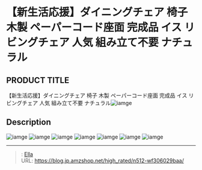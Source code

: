 # 【新生活応援】ダイニングチェア 椅子 木製 ペーパーコード座面 完成品 イス リビングチェア 人気 組み立て不要 ナチュラル


## PRODUCT TITLE 

【新生活応援】ダイニングチェア 椅子 木製 ペーパーコード座面 完成品 イス リビングチェア 人気 組み立て不要 ナチュラル![iamge](https://b2bfiles1.gigab2b.cn/image/wkseller/301/20230524_920b4a51346b3037856b2cbd65fcfc9a.jpg)

## Description











![iamge](https://b2bfiles1.gigab2b.cn/image/wkseller/301/20230524_354dc77538853d86b53c986e585dc963.jpg)
![iamge](https://b2bfiles1.gigab2b.cn/image/wkseller/301/20230524_74790e59d87ddbbe54d529b051410e3e.jpg)
![iamge](https://b2bfiles1.gigab2b.cn/image/wkseller/301/20230524_65fe23a58b83e1e04766ff5a51ce849f.jpg)
![iamge](https://b2bfiles1.gigab2b.cn/image/wkseller/301/20230524_5f43dff08485359f00a0479d9127b78b.jpg)
![iamge](https://b2bfiles1.gigab2b.cn/image/wkseller/301/20230524_dbdb38b083910bd7558f1b1b5da26503.jpg)
![iamge](https://b2bfiles1.gigab2b.cn/image/wkseller/301/20230524_d5d7374775bbbe4139dfb212d5ec0672.jpg)
![iamge](https://b2bfiles1.gigab2b.cn/image/wkseller/301/20230524_255d63e25a739fb86f59b7189f30a507.jpg)


---

> : [Ella](https://blog.jp.amzshop.net/)  
> URL: https://blog.jp.amzshop.net/high_rated/n512-wf306029baa/  

